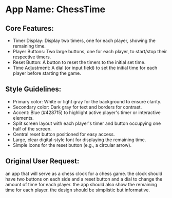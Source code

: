 # **App Name**: ChessTime

## Core Features:

- Timer Display: Display two timers, one for each player, showing the remaining time.
- Player Buttons: Two large buttons, one for each player, to start/stop their respective timers.
- Reset Button: A button to reset the timers to the initial set time.
- Time Adjustment: A dial (or input field) to set the initial time for each player before starting the game.

## Style Guidelines:

- Primary color: White or light gray for the background to ensure clarity.
- Secondary color: Dark gray for text and borders for contrast.
- Accent: Blue (#4287f5) to highlight active player's timer or interactive elements.
- Split screen layout with each player's timer and button occupying one half of the screen.
- Central reset button positioned for easy access.
- Large, clear digital-style font for displaying the remaining time.
- Simple icons for the reset button (e.g., a circular arrow).

## Original User Request:
an app that will serve as a chess clock for a chess game. the clock should have two buttons on each side and a reset button and a dial to change the amount of time for each player. the app should also show the remaining time for each player. the design should be simplistic but informative.
  